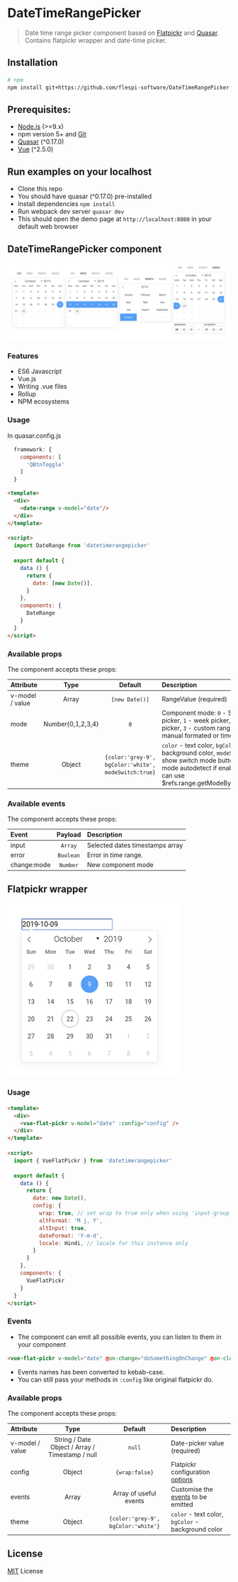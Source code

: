 # DateTimeRangePicker
> Date time range picker component based on [Flatpickr](https://flatpickr.js.org) and [Quasar](https://quasar-framework.org/). Contains flatpickr wrapper and date-time picker.

## Installation
```bash
# npm
npm install git+https://github.com/flespi-software/DateTimeRangePicker.git --save
```

## Prerequisites:

- [Node.js](https://nodejs.org/en/) (>=9.x)
- npm version 5+ and [Git](https://git-scm.com/)
- [Quasar](https://v0-17.quasar-framework.org/) (^0.17.0)
- [Vue](https://vuejs.org/) (^2.5.0)

## Run examples on your localhost
* Clone this repo
* You should have quasar (^0.17.0) pre-installed
* Install dependencies `npm install`
* Run webpack dev server `quasar dev`
* This should open the demo page at `http://localhost:8080` in your default web browser

## DateTimeRangePicker component

![Screenshot](/misc/component.png?raw=true "DateTimeRangePicker")

### Features
* ES6 Javascript
* Vue.js
* Writing .vue files
* Rollup
* NPM ecosystems

### Usage
In quasar.config.js
```js
  framework: {
    components: [
      'QBtnToggle'
    ]
  }
```

```html
<template>
  <div>
    <date-range v-model="date"/>
  </div>
</template>

<script>
  import DateRange from 'datetimerangepicker'

  export default {
    data () {
      return {
        date: [new Date()],
      }
    },
    components: {
      DateRange
    }
  }
</script>
```
### Available props
The component accepts these props:

| Attribute        | Type                                            | Default              | Description           |
| :---             | :---:                                           | :---:                | :---                  |
| v-model / value  | Array                                           | `[new Date()]`               | RangeValue (required) |
| mode             | Number{0,1,2,3,4}                              | `0`                  | Component mode: `0` - Single date picker, `1` - week picker, `2` - month picker, `3` - custom range picker, `4` - manual formated or timestamp mode|
| theme           | Object                                           | `{color:'grey-9', bgColor:'white', modeSwitch:true}` | `color` - text color, `bgColor` - background color, `modeSwitch` - need show switch mode buttons(it works mode autodetect if enabled, else you can use $refs.range.getModeByRange(range)) |

### Available events
The component accepts these props:

| Event        | Payload                                            | Description      |
| :---             | :---:                                           | :---             |
| input  | `Array` | Selected dates timestamps array |
| error  | `Boolean` | Error in time range. |
| change:mode  | `Number` | New component mode |

## Flatpickr wrapper
![Screenshot](/misc/wrapper.png?raw=true "Flatpickr wrapper")
### Usage
```html
<template>
  <div>
    <vue-flat-pickr v-model="date" :config="config" />
  </div>
</template>

<script>
  import { VueFlatPickr } from 'datetimerangepicker'

  export default {
    data () {
      return {
        date: new Date(),
        config: {
          wrap: true, // set wrap to true only when using 'input-group'
          altFormat: 'M j, Y',
          altInput: true,
          dateFormat: 'Y-m-d',
          locale: Hindi, // locale for this instance only
        }
      }
    },
    components: {
      VueFlatPickr
    }
  }
</script>
```
### Events
* The component can emit all possible events, you can listen to them in your component
```html
<vue-flat-pickr v-model="date" @on-change="doSomethingOnChange" @on-close="doSomethingOnClose" />
```
* Events names has been converted to kebab-case.
* You can still pass your methods in `:config` like original flatpickr do.

### Available props
The component accepts these props:

| Attribute        | Type                                            | Default              | Description      |
| :---             | :---:                                           | :---:                | :---             |
| v-model / value  | String / Date Object / Array / Timestamp / null | `null`               | Date-picker value (required) |
| config           | Object                                          | `{wrap:false}`       | Flatpickr configuration [options](https://chmln.github.io/flatpickr/options/)|
| events           | Array                                           | Array of useful events  | Customise the [events](https://chmln.github.io/flatpickr/events/) to be emitted|
| theme            | Object                                          | `{color:'grey-9', bgColor:'white'}` | `color` - text color, `bgColor` - background color |
## License
[MIT](LICENSE) License

